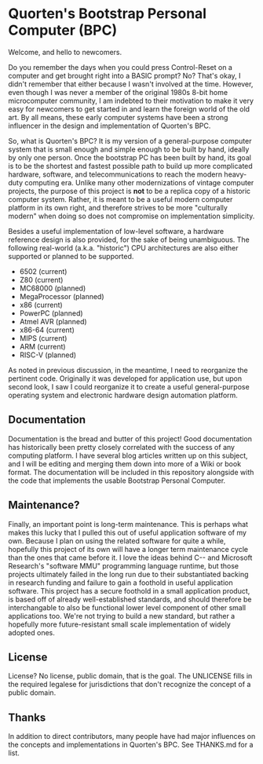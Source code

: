 Quorten's Bootstrap Personal Computer (BPC)
===========================================

Welcome, and hello to newcomers.

Do you remember the days when you could press Control-Reset on a
computer and get brought right into a BASIC prompt?  No?  That's okay,
I didn't remember that either because I wasn't involved at the time.
However, even though I was never a member of the original 1980s 8-bit
home microcomputer community, I am indebted to their motivation to
make it very easy for newcomers to get started in and learn the
foreign world of the old art.  By all means, these early computer
systems have been a strong influencer in the design and implementation
of Quorten's BPC.

So, what is Quorten's BPC?  It is my version of a general-purpose
computer system that is small enough and simple enough to be built by
hand, ideally by only one person.  Once the bootstrap PC has been
built by hand, its goal is to be the shortest and fastest possible
path to build up more complicated hardware, software, and
telecommunications to reach the modern heavy-duty computing era.
Unlike many other modernizations of vintage computer projects, the
purpose of this project is **not** to be a replica copy of a historic
computer system.  Rather, it is meant to be a useful modern computer
platform in its own right, and therefore strives to be more
"culturally modern" when doing so does not compromise on
implementation simplicity.

Besides a useful implementation of low-level software, a hardware
reference design is also provided, for the sake of being unambiguous.
The following real-world (a.k.a. "historic") CPU architectures are
also either supported or planned to be supported.

* 6502 (current)
* Z80 (current)
* MC68000 (planned)
* MegaProcessor (planned)
* x86 (current)
* PowerPC (planned)
* Atmel AVR (planned)
* x86-64 (current)
* MIPS (current)
* ARM (current)
* RISC-V (planned)

As noted in previous discussion, in the meantime, I need to reorganize
the pertinent code.  Originally it was developed for application use,
but upon second look, I saw I could reorganize it to create a useful
general-purpose operating system and electronic hardware design
automation platform.

Documentation
-------------

Documentation is the bread and butter of this project!  Good
documentation has historically been pretty closely correlated with the
success of any computing platform.  I have several blog articles
written up on this subject, and I will be editing and merging them
down into more of a Wiki or book format.  The documentation will be
included in this repository alongside with the code that implements
the usable Bootstrap Personal Computer.

Maintenance?
------------

Finally, an important point is long-term maintenance.  This is perhaps
what makes this lucky that I pulled this out of useful application
software of my own.  Because I plan on using the related software for
quite a while, hopefully this project of its own will have a longer
term maintenance cycle than the ones that came before it.  I love the
ideas behind C-- and Microsoft Research's "software MMU" programming
language runtime, but those projects ultimately failed in the long run
due to their substantiated backing in research funding and failure to
gain a foothold in useful application software.  This project has a
secure foothold in a small application product, is based off of
already well-established standards, and should therefore be
interchangable to also be functional lower level component of other
small applications too.  We're not trying to build a new standard, but
rather a hopefully more future-resistant small scale implementation of
widely adopted ones.

License
-------

License?  No license, public domain, that is the goal.  The UNLICENSE
fills in the required legalese for jurisdictions that don't recognize
the concept of a public domain.

Thanks
------

In addition to direct contributors, many people have had major
influences on the concepts and implementations in Quorten's BPC.  See
THANKS.md for a list.
